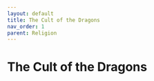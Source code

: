 ```yaml
---
layout: default
title: The Cult of the Dragons
nav_order: 1
parent: Religion
---
```


# The Cult of the Dragons